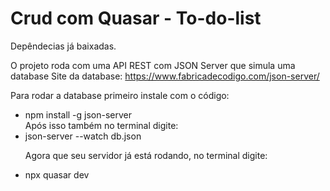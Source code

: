# Crud com Quasar - To-do-list

Depêndecias já baixadas.

O projeto roda com uma API REST com JSON Server que simula uma database
Site da database: https://www.fabricadecodigo.com/json-server/

Para rodar a database primeiro instale com o código: <br>
<ul>
  <li> npm install -g json-server
  <div> Após isso também no terminal digite: <div>
  <li> json-server --watch db.json

<p> Agora que seu servidor já está rodando, no terminal digite:
  <li> npx quasar dev
</ul>
 

